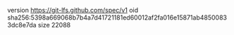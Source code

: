 version https://git-lfs.github.com/spec/v1
oid sha256:5398a669068b7b4a7d41721181ed60012af2fa016e15871ab48500833dc8e7da
size 22088
